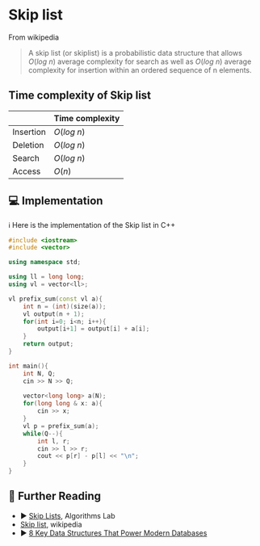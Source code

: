 # Skip list

From wikipedia

> A skip list (or skiplist) is a probabilistic data structure that allows $O(log\ n)$
average complexity for search as well as $O(log\ n)$ average complexity for insertion 
within an ordered sequence of n elements.

## Time complexity of Skip list

|            | Time complexity         |
|------------|-------------------------|
| Insertion  | $O(log\ n)$              |
| Deletion   | $O(log\ n)$              |
| Search     | $O(log\ n)$              |
| Access     | $O(n)$                  |

## 💻 Implementation

ℹ️ Here is the implementation of the Skip list in C++

```cpp
#include <iostream>
#include <vector>

using namespace std; 

using ll = long long;
using vl = vector<ll>;

vl prefix_sum(const vl a){
    int n = (int)(size(a));
    vl output(n + 1);
    for(int i=0; i<n; i++){
        output[i+1] = output[i] + a[i];
    }
    return output;
}

int main(){
    int N, Q;
    cin >> N >> Q;
    
    vector<long long> a(N);
    for(long long & x: a){
        cin >> x;
    }
    vl p = prefix_sum(a);
    while(Q--){
        int l, r;
        cin >> l >> r;
        cout << p[r] - p[l] << "\n";
    }
}
```

## 🔗 Further Reading

* ▶️ [Skip Lists](https://www.youtube.com/watch?v=NDGpsfwAaqo&ab_channel=AlgorithmsLab), Algorithms Lab
* [Skip list](https://en.wikipedia.org/wiki/Skip_list), wikipedia
* ▶️ [8 Key Data Structures That Power Modern Databases](https://www.youtube.com/watch?v=W_v05d_2RTo&ab_channel=ByteByteGo)


